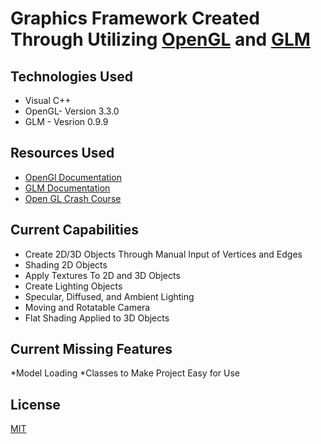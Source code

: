 # Graphics Framework Created Through Utilizing [OpenGL](https://www.opengl.org/) and [GLM](https://glm.g-truc.net/0.9.9/)

## Technologies Used
* Visual C++
* OpenGL- Version 3.3.0
* GLM - Vesrion 0.9.9

## Resources Used
* [OpenGl Documentation](https://www.opengl.org/Documentation/Specs.html)
* [GLM Documentation](https://glm.g-truc.net/0.9.9/api/index.html)
* [Open GL Crash Course](https://www.youtube.com/watch?v=45MIykWJ-C4)

## Current Capabilities
* Create 2D/3D Objects Through Manual Input of Vertices and Edges
* Shading 2D Objects
* Apply Textures To 2D and 3D Objects
* Create Lighting Objects
* Specular, Diffused, and Ambient Lighting
* Moving and Rotatable Camera
* Flat Shading Applied to 3D Objects

## Current Missing Features
*Model Loading
*Classes to Make Project Easy for Use

## License
[MIT](https://choosealicense.com/licenses/mit/)
